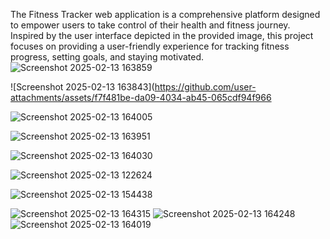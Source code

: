 The Fitness Tracker web application is a comprehensive platform designed to empower users to take control of their health and fitness journey. Inspired by the user interface depicted in the provided image, this project focuses on providing a user-friendly experience for tracking fitness progress, setting goals, and staying motivated.
![Screenshot 2025-02-13 163859](https://github.com/user-attachments/assets/08ddba71-720b-4b0e-ba09-3f6e31ad754c)




![Screenshot 2025-02-13 163843](https://github.com/user-attachments/assets/f7f481be-da09-4034-ab45-065cdf94f966



![Screenshot 2025-02-13 164005](https://github.com/user-attachments/assets/ef90d38a-c4d1-4d38-97cb-9e86c9d6b62a)




![Screenshot 2025-02-13 163951](https://github.com/user-attachments/assets/58e2a995-c576-4a0b-90f8-044b9daccd63)




![Screenshot 2025-02-13 164030](https://github.com/user-attachments/assets/c00ce0fb-1de6-4134-ab66-cde9aab7ef14)







![Screenshot 2025-02-13 122624](https://github.com/user-attachments/assets/af5e7550-9a7f-4fc8-8462-b69030b5f686)



![Screenshot 2025-02-13 154438](https://github.com/user-attachments/assets/0e0d5ee6-7dff-45f6-a10b-34a8caeaa835)


![Screenshot 2025-02-13 164315](https://github.com/user-attachments/assets/0c276a7b-0d5c-4fc9-a3d9-baba566e36ed)
![Screenshot 2025-02-13 164248](https://github.com/user-attachments/assets/d649ae92-0e9c-4f67-9ad4-14a52100b005)
![Screenshot 2025-02-13 164019](https://github.com/user-attachments/assets/993babd4-ca94-4913-98d8-0ed6f7a933c9)

